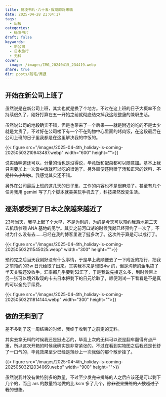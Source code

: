 ```yaml
---
title: 码凌书片·六十五·假期即将来临
date: 2025-04-28 21:04:17
tags:
  - 周报
categories:
  - 码凌书片
draft: false
keywords:
  - 新公司
  - 日本旅行
  - 无料
cover:
  image: /images/IMG_20240415_234419.webp
share: true
dir: posts/随笔/周报
---
```


## 开始在新公司上班了

虽然说是在新公司上班，其实也就是换了个地方。不过在这上班的日子大概率不会持续很久了，刚好打算在五一开始之前就彻底结束掉我这段整蛊的兼职生活。

虽然说公司的地段确实不错，但是也带来了一个后果——就是附近的吃的不是太少就是太贵了，不过好在公司楼下有一个不在购物中心里面的烤肉饭，在这段最后在公司上班的日子里我都是在这里解决我的中饭的。

{{< figure src="/images/2025-04-4th_holiday-is-coming-20250503210943487.webp"  width="600" height="">}}

说实话味道还可以，分量的话也是没得说，毕竟饭和配菜都可以随意加。基本上我只需要加上一次饭中饭就可以吃的很饱了。另外顺便还附赠了汤和正常的饮料，~~不是什么小甜水~~。我感觉其实还不错。

另外在公司最后上班的这几天的日子里，工作的内容也不是很麻烦了。甚至有几个任务我用 gemini 写了几个脚本就美美玩手机去了，科技果然改变生活。

## 逐渐感受到了日本之旅越来越近了

23号当天，我早上起了个大早，不是为别的，为的是今天可以预约我落地第二天去机场参观 ANA 基地的见学。其实之前河口湖的时候我就已经预约了一次了，不过为什么没有去……已经在我的博客里说了挺多次了。这次终于算是可以成行了。

{{< figure src="/images/2025-04-4th_holiday-is-coming-20250503211545025.webp"  width="300" height="">}}

预约完之后当天我刚好没有什么事情，于是早上我顺便去了一下附近的招行，把我之前预约的3w 日元给取了出来。其实我本来是想取4w 的，但是沟槽的金毛搞了半天关税还没收手，汇率都几乎要到52汇了，于是我说先换这么多，到时候带上另一张可以境外取现的卡去日本把剩下的日元给取了，顺便测试一下看看是不是真的可以全免手续费。

{{< figure src="/images/2025-04-4th_holiday-is-coming-20250503211814144.webp"  width="300" height="">}}

## 做的无料到了

差不多到了这一周结束的时候，我终于收到了之前定的无料。

其实去拿无料的时候我还是挺忐忑的，毕竟上次的无料可以说是翻车翻得有点严重，所以这次开箱的时候我确实是非常紧张的。不过在看到实物图之后我还是长舒了一口气的，毕竟效果至少已经是薄纱上一次我做的那个散步挂了。

{{< figure src="/images/2025-04-4th_holiday-is-coming-20250503212034069.webp"  width="900" height="">}}

虽然说我并没有做特别多的数量，不过至少发完来排练的人之后应该还是可以剩下几个的，而且 ars 的数量特地做的比 ksm 多了几个，~~除非说来排练的人数超过了我的想象~~。